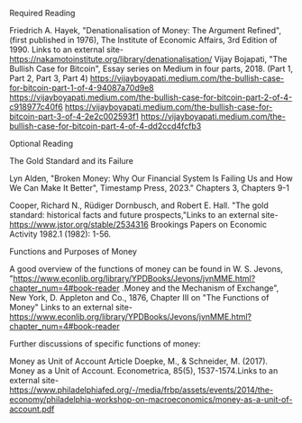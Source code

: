 Required Reading

Friedrich A. Hayek, "Denationalisation of Money: The Argument Refined", (first published in 1976), The Institute of Economic Affairs, 3rd Edition of 1990.
Links to an external site- https://nakamotoinstitute.org/library/denationalisation/
Vijay Bojapati, "The Bullish Case for Bitcoin", Essay series on Medium in four parts, 2018. (Part 1, Part 2, Part 3, Part 4)
https://vijayboyapati.medium.com/the-bullish-case-for-bitcoin-part-1-of-4-94087a70d9e8
https://vijayboyapati.medium.com/the-bullish-case-for-bitcoin-part-2-of-4-c918977c40f6
https://vijayboyapati.medium.com/the-bullish-case-for-bitcoin-part-3-of-4-2e2c002593f1
https://vijayboyapati.medium.com/the-bullish-case-for-bitcoin-part-4-of-4-dd2ccd4fcfb3


Optional Reading

The Gold Standard and its Failure

Lyn Alden, "Broken Money: Why Our Financial System Is Failing Us and How We Can Make It Better", Timestamp Press, 2023."
Chapters 3, Chapters 9-1

Cooper, Richard N., Rüdiger Dornbusch, and Robert E. Hall. "The gold standard: historical facts and future prospects,"Links to an external site- https://www.jstor.org/stable/2534316
Brookings Papers on Economic Activity 1982.1 (1982): 1-56.


Functions and Purposes of Money

A good overview of the functions of money can be found in
W. S. Jevons, "https://www.econlib.org/library/YPDBooks/Jevons/jvnMME.html?chapter_num=4#book-reader .Money and the Mechanism of Exchange", New York, D. Appleton and Co., 1876, Chapter III on "The Functions of Money"
Links to an external site- https://www.econlib.org/library/YPDBooks/Jevons/jvnMME.html?chapter_num=4#book-reader

Further discussions of specific functions of money:

Money as Unit of Account
Article Doepke, M., & Schneider, M. (2017). Money as a Unit of Account. Econometrica, 85(5), 1537-1574.Links to an external site- https://www.philadelphiafed.org/-/media/frbp/assets/events/2014/the-economy/philadelphia-workshop-on-macroeconomics/money-as-a-unit-of-account.pdf
